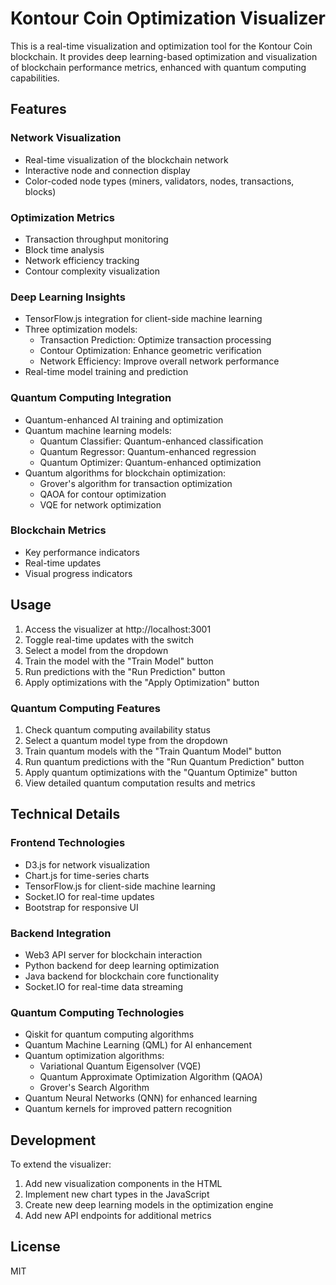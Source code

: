 # Kontour Coin Optimization Visualizer

This is a real-time visualization and optimization tool for the Kontour Coin blockchain. It provides deep learning-based optimization and visualization of blockchain performance metrics, enhanced with quantum computing capabilities.

## Features

### Network Visualization

- Real-time visualization of the blockchain network
- Interactive node and connection display
- Color-coded node types (miners, validators, nodes, transactions, blocks)

### Optimization Metrics

- Transaction throughput monitoring
- Block time analysis
- Network efficiency tracking
- Contour complexity visualization

### Deep Learning Insights

- TensorFlow.js integration for client-side machine learning
- Three optimization models:
  - Transaction Prediction: Optimize transaction processing
  - Contour Optimization: Enhance geometric verification
  - Network Efficiency: Improve overall network performance
- Real-time model training and prediction

### Quantum Computing Integration

- Quantum-enhanced AI training and optimization
- Quantum machine learning models:
  - Quantum Classifier: Quantum-enhanced classification
  - Quantum Regressor: Quantum-enhanced regression
  - Quantum Optimizer: Quantum-enhanced optimization
- Quantum algorithms for blockchain optimization:
  - Grover's algorithm for transaction optimization
  - QAOA for contour optimization
  - VQE for network optimization

### Blockchain Metrics

- Key performance indicators
- Real-time updates
- Visual progress indicators

## Usage

1. Access the visualizer at http://localhost:3001
2. Toggle real-time updates with the switch
3. Select a model from the dropdown
4. Train the model with the "Train Model" button
5. Run predictions with the "Run Prediction" button
6. Apply optimizations with the "Apply Optimization" button

### Quantum Computing Features

1. Check quantum computing availability status
2. Select a quantum model type from the dropdown
3. Train quantum models with the "Train Quantum Model" button
4. Run quantum predictions with the "Run Quantum Prediction" button
5. Apply quantum optimizations with the "Quantum Optimize" button
6. View detailed quantum computation results and metrics

## Technical Details

### Frontend Technologies

- D3.js for network visualization
- Chart.js for time-series charts
- TensorFlow.js for client-side machine learning
- Socket.IO for real-time updates
- Bootstrap for responsive UI

### Backend Integration

- Web3 API server for blockchain interaction
- Python backend for deep learning optimization
- Java backend for blockchain core functionality
- Socket.IO for real-time data streaming

### Quantum Computing Technologies

- Qiskit for quantum computing algorithms
- Quantum Machine Learning (QML) for AI enhancement
- Quantum optimization algorithms:
  - Variational Quantum Eigensolver (VQE)
  - Quantum Approximate Optimization Algorithm (QAOA)
  - Grover's Search Algorithm
- Quantum Neural Networks (QNN) for enhanced learning
- Quantum kernels for improved pattern recognition

## Development

To extend the visualizer:

1. Add new visualization components in the HTML
2. Implement new chart types in the JavaScript
3. Create new deep learning models in the optimization engine
4. Add new API endpoints for additional metrics

## License

MIT